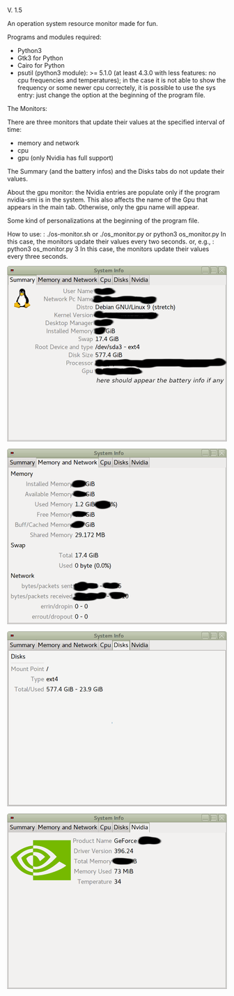 V. 1.5

An operation system resource monitor made for fun.

Programs and modules required:
- Python3
- Gtk3 for Python
- Cairo for Python
- psutil (python3 module): >= 5.1.0 (at least 4.3.0 with less features: no cpu frequencies and temperatures); in the case it is not able to show the frequency or some newer cpu correctely, it is possible to use the sys entry: just change the option at the beginning of the program file.

The Monitors:

There are three monitors that update their values at the specified interval of time:
- memory and network
- cpu
- gpu (only Nvidia has full support)

The Summary (and the battery infos) and the Disks tabs do not update their values.

About the gpu monitor:
the Nvidia entries are populate only if the program nvidia-smi is 
in the system. This also affects the name of the Gpu 
that appears in the main tab. Otherwise, only the gpu name will appear.

Some kind of personalizations at the beginning of the program file.

How to use:
: ./os-monitor.sh or ./os_monitor.py or python3 os_monitor.py
In this case, the monitors update their values every two seconds.
or, e.g.,
: python3 os_monitor.py 3
In this case, the monitors update their values every three seconds.

![My image](https://github.com/frank038/os-monitor/blob/master/os_monitor-01.png)

![My image](https://github.com/frank038/os-monitor/blob/master/os_monitor-02.png)

![My image](https://github.com/frank038/os-monitor/blob/master/os_monitor-04.png)

![My image](https://github.com/frank038/os-monitor/blob/master/os_monitor-05.png)
